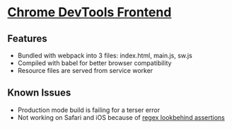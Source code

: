 # [Chrome DevTools Frontend](https://github.com/ChromeDevTools/devtools-frontend)

## Features

* Bundled with webpack into 3 files: index.html, main.js, sw.js
* Compiled with babel for better browser compatibility
* Resource files are served from service worker

## Known Issues

* Production mode build is failing for a terser error
* Not working on Safari and iOS because of [regex lookbehind assertions](https://bugs.webkit.org/show_bug.cgi?id=174931)
